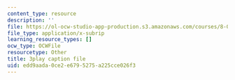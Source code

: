 ```yaml
---
content_type: resource
description: ''
file: https://ol-ocw-studio-app-production.s3.amazonaws.com/courses/8-01sc-classical-mechanics-fall-2016/edd9aada0ce2e6795275a225cce026f3_EX0uHJbIw68.srt
file_type: application/x-subrip
learning_resource_types: []
ocw_type: OCWFile
resourcetype: Other
title: 3play caption file
uid: edd9aada-0ce2-e679-5275-a225cce026f3
---
```

